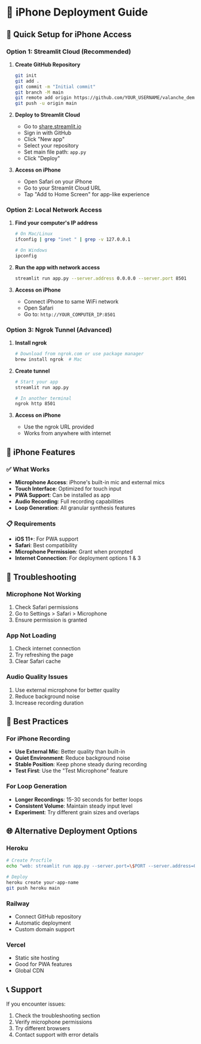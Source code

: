 # 📱 iPhone Deployment Guide

## 🚀 Quick Setup for iPhone Access

### Option 1: Streamlit Cloud (Recommended)

1. **Create GitHub Repository**
   ```bash
   git init
   git add .
   git commit -m "Initial commit"
   git branch -M main
   git remote add origin https://github.com/YOUR_USERNAME/valanche_demo.git
   git push -u origin main
   ```

2. **Deploy to Streamlit Cloud**
   - Go to [share.streamlit.io](https://share.streamlit.io)
   - Sign in with GitHub
   - Click "New app"
   - Select your repository
   - Set main file path: `app.py`
   - Click "Deploy"

3. **Access on iPhone**
   - Open Safari on your iPhone
   - Go to your Streamlit Cloud URL
   - Tap "Add to Home Screen" for app-like experience

### Option 2: Local Network Access

1. **Find your computer's IP address**
   ```bash
   # On Mac/Linux
   ifconfig | grep "inet " | grep -v 127.0.0.1
   
   # On Windows
   ipconfig
   ```

2. **Run the app with network access**
   ```bash
   streamlit run app.py --server.address 0.0.0.0 --server.port 8501
   ```

3. **Access on iPhone**
   - Connect iPhone to same WiFi network
   - Open Safari
   - Go to: `http://YOUR_COMPUTER_IP:8501`

### Option 3: Ngrok Tunnel (Advanced)

1. **Install ngrok**
   ```bash
   # Download from ngrok.com or use package manager
   brew install ngrok  # Mac
   ```

2. **Create tunnel**
   ```bash
   # Start your app
   streamlit run app.py
   
   # In another terminal
   ngrok http 8501
   ```

3. **Access on iPhone**
   - Use the ngrok URL provided
   - Works from anywhere with internet

## 📱 iPhone Features

### ✅ What Works
- **Microphone Access**: iPhone's built-in mic and external mics
- **Touch Interface**: Optimized for touch input
- **PWA Support**: Can be installed as app
- **Audio Recording**: Full recording capabilities
- **Loop Generation**: All granular synthesis features

### 📋 Requirements
- **iOS 11+**: For PWA support
- **Safari**: Best compatibility
- **Microphone Permission**: Grant when prompted
- **Internet Connection**: For deployment options 1 & 3

## 🔧 Troubleshooting

### Microphone Not Working
1. Check Safari permissions
2. Go to Settings > Safari > Microphone
3. Ensure permission is granted

### App Not Loading
1. Check internet connection
2. Try refreshing the page
3. Clear Safari cache

### Audio Quality Issues
1. Use external microphone for better quality
2. Reduce background noise
3. Increase recording duration

## 🎯 Best Practices

### For iPhone Recording
- **Use External Mic**: Better quality than built-in
- **Quiet Environment**: Reduce background noise
- **Stable Position**: Keep phone steady during recording
- **Test First**: Use the "Test Microphone" feature

### For Loop Generation
- **Longer Recordings**: 15-30 seconds for better loops
- **Consistent Volume**: Maintain steady input level
- **Experiment**: Try different grain sizes and overlaps

## 🌐 Alternative Deployment Options

### Heroku
```bash
# Create Procfile
echo "web: streamlit run app.py --server.port=\$PORT --server.address=0.0.0.0" > Procfile

# Deploy
heroku create your-app-name
git push heroku main
```

### Railway
- Connect GitHub repository
- Automatic deployment
- Custom domain support

### Vercel
- Static site hosting
- Good for PWA features
- Global CDN

## 📞 Support

If you encounter issues:
1. Check the troubleshooting section
2. Verify microphone permissions
3. Try different browsers
4. Contact support with error details 